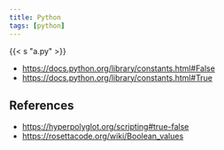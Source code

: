 ```yaml
---
title: Python
tags: [python]
---
```


{{< s "a.py" >}}

- <https://docs.python.org/library/constants.html#False>
- <https://docs.python.org/library/constants.html#True>

## References

- <https://hyperpolyglot.org/scripting#true-false>
- <https://rosettacode.org/wiki/Boolean_values>
